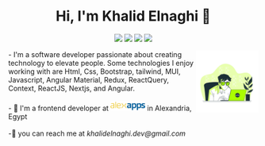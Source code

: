 <h1 align="center">Hi, I'm Khalid Elnaghi 👋</h1>
<p align="center">
  <a href="https://twitter.com/khalidelnaghii" target="_blank"><img src="https://img.shields.io/badge/twitter-%231FA1F1?style=flat&logo=twitter&logoColor=white"/></a>
  <a href="https://www.linkedin.com/in/khaidelnaghi/" target="_blank"><img src="https://img.shields.io/badge/linkedin-%230177B5?style=flat&logo=linkedin&logoColor=white"/></a>
  <a href="https://web.facebook.com/khalidelnaghi/" target="_blank"><img src="https://img.shields.io/badge/facebook-%23E4415F?style=flat&logo=facebook&color=white&logoColor=blue&labelColor=white"/></a>        
  <a href="https://www.instagram.com/khalidelnaghi" target="_blank"><img src="https://img.shields.io/badge/instagram-%23E4415F?style=flat&logo=instagram&logoColor=white"/></a>
</p>
<img
  src="https://github.com/KhalidElnaghi/KhalidElnaghi/blob/main/image.png"
  align="right"
  width="25%"
  height="25%"
  borderRadius="50px"
/>
<div> - I'm a software developer passionate about creating technology to elevate people. Some technologies I enjoy working with are Html, Css, Bootstrap, tailwind, MUI, Javascript, Angular Material, Redux, ReactQuery, Context, ReactJS, Nextjs, and Angular.</div>
<br/>
<div style="height:100px,display:flex,align-items:base-line;align-items:center">- 🔭 I'm a frontend developer at <a href="https://www.linkedin.com/company/alexandria-for-programming?originalSubdomain=eg" target="_blank"><img src="https://github.com/KhalidElnaghi/KhalidElnaghi/blob/main/company.jpg" style="width:70px" /></a> in Alexandria, Egypt </div>
<br/>
<div>-💬 you can reach me at <span style="font-style: italic">khalidelnaghi.dev@gmail.com</span> </div>
       
        
   
